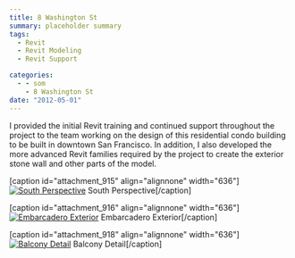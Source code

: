 ```yaml
---
title: 8 Washington St
summary: placeholder summary
tags:
  - Revit
  - Revit Modeling
  - Revit Support

categories:
  - - som
    - 8 Washington St
date: "2012-05-01"
---
```


I provided the initial Revit training and continued support throughout the project to the team working on the design of this residential condo building to be built in downtown San Francisco. In addition, I also developed the more advanced Revit families required by the project to create the exterior stone wall and other parts of the model.

\[caption id="attachment_915" align="alignnone" width="636"\][![South Perspective](http://www.ericanastas.com/wp-content/uploads/2012/05/L9-South-Perspective-636x302.jpg "South Perspective")](L9-South-Perspective.jpg) South Perspective\[/caption\]

\[caption id="attachment_916" align="alignnone" width="636"\][![Embarcadero Exterior](http://www.ericanastas.com/wp-content/uploads/2012/05/embarcadero-side-636x437.jpg "Embarcadero Exterior")](embarcadero-side.jpg) Embarcadero Exterior\[/caption\]

\[caption id="attachment_918" align="alignnone" width="636"\][![Balcony Detail](http://www.ericanastas.com/wp-content/uploads/2012/05/balcony-636x543.jpg "Balcony Detail")](balcony.jpg) Balcony Detail\[/caption\]

